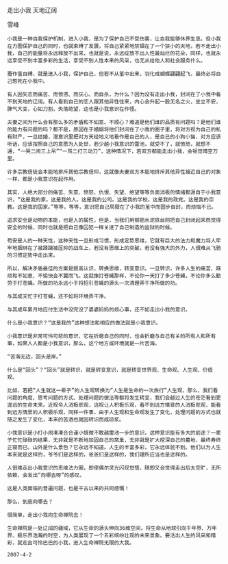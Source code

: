 走出小我 天地辽阔

雪峰


    小我是一种自我保护机制，进入小我，是为了保护自己不受伤害，让自我能够休养生息。但小我在力图保护自己的同时，也就束缚了发展，将自己紧紧地禁锢在了一个狭小的天地，若不走出小我，自己的能量将永远释放不出来，也就是说，永远绽放不出人性最灿烂的花朵，同样，也就永远享受不到丰富多彩的生活，享受不到人性本来的风采，也无从给他人和社会服务什么。

    蚕作茧自缚，就是进入小我，保护自己，但若不从茧中出来，羽化成蝴蝶翩翩起飞，最终必将自己憋死在小我中。

    有人因失恋而痛苦、而愤懑、而灰心、而自杀，为什么？因为没有走出小我，封闭在了小我中看不到天地的辽阔。有人看到自己的恋人跟其他异性往来，内心会升起一股无名之火，坐立不安，脾气大变，心如刀割，失落绝望，这也是小我意识在作怪。

    夫妻之间为什么会有那么多的矛盾和不如意、不顺心？难道是他们谁的品质有问题吗？是他们谁的能力有问题的吗？都不是，原因在于婚姻将他们封闭在了小我的圈子里，将对方视为自己的私有财产，一旦结婚，潜意识里把对方天经地义地看作是自己的人，是自己的小狗小猫，对方应该听话，应该按照自己的意愿为人处世，若少越小我意识的雷池，就受不了，就愤怒，就想不通，“一哭二闹三上吊”“一骂二打三动刀”，这种情况下，若双方都能走出小我，会顿觉晴空万里。

    许多宗教信徒会本能地排斥其他宗教信仰，这就像夫妻双方本能地排斥其他异性接近自己的对象一样，都是小我意识在起作用。

    其实，人绝大部分的痛苦、失意、愤怒、仇恨、失望、绝望等等负面消极的情绪都源自于小我意识，“这是我的家。这是我的人。这是我的公司。这是我的学校。这是我的政党。这是我的宗教。这是我的国家。”等等，等等，意识把自己局限在了小我的茧中而固步自封，而烦恼不已。

    追求安全是动物的本能，也是人的属性，但是，当我们用钢筋水泥铁丝网把自己封闭起来而觉得安全的时候，同时也就是把自己像囚犯一样关进了自己制造的监狱的时候。

    苟安是人的一种天性，这种天性一旦形成习惯，形成定势思维，它就有巨大的法力和魔力将人牢牢地捆绑在了被蹂躏被压抑的战车上，若没有思维上的突破，若没有强大的外力，人很难从飞驰的习惯定势中走出来。

    所以，解决矛盾最佳的方案是提高认识，转换思维，转变意识。一旦转识，许多人生的痛苦、麻烦和不如意、不愉快会不翼而飞。这就像打苍蝇那样，不论你一天打了多少苍蝇，不论你多么勤劳于打苍蝇。所做的功永远小于将招引苍蝇的源头一次清理弄干净所做的功。

    与其成天忙于打苍蝇，还不如将环境弄干净。

    与其成年累月地应付生活中没完没了婆婆妈妈的烦心事，还不如走出小我的意识。

    什么是小我意识？“这是我的”这种想法和相应的做法就是小我意识。

    小我意识是非常可怜可悲的意识，它在折磨自己的同时，也会折磨与自己有关的所有人和所有事，如果人人都是小我意识，那么，这个地方或环境就是一片苦海。

    “苦海无边，回头是岸。”

    什么是“回头”？“回头”就是转识，就是转变意识，就是转变世界观、生命观、人生观、价值观。

    比如，若把“人生就这一辈子”的人生观转换为“人生是生命的一次旅行”人生观，那么，我们看问题的角度、思考问题的方式、处理问题的做法等都将发生转变，我们会越过人生的苍茫看到更遥远的生命未来。近视令人消极悲观，远视让人积极乐观，看不到远方情景的人消极悲观，能看到远方情景的人积极乐观，同样一件事，由于人生观和生命观发生了变化，处理问题的方式也就随之发生了变化，本来的苦酒也就因转识而成琼浆。

    小我意识是小打小闹凑凑合合谨小慎微不敢越雷池一步的意识，这种意识能有多大的前途？一辈子忙忙碌碌的结果，无非就是不断地加固自己的窝巢，无非就是扩大挖深自己的墓地，最终寿终正寝而已。山外是什么景色？它永远不知道。人生的丰富多彩，它永远体验不到。他们以为人生本来就是这样的，爷爷们是这样的，爸爸们是这样的，我们理所应当也是这样的。

    人很难走出小我意识的思维法力圈，即使偶尔灵光闪现觉悟，随即又会觉得走出后太空旷，无所依赖，会发出“向哪去呀”的感叹。

    这是人类面临的普遍问题，也是千古以来的共同感慨！

    那么，到底向哪去？

    很简单，走出小我向生命禅院去！

    生命禅院是一处辽阔的疆域，它从生命的源头伸向36维空间，将生命从地球引向千年界、万年界、极乐界浩瀚的时空，为人类展现了一个五彩缤纷壮观的未来景象。要活出人生的风采和精彩，就走出可怜巴巴的小我，进入生命禅院无限的大我。

    2007-4-2



